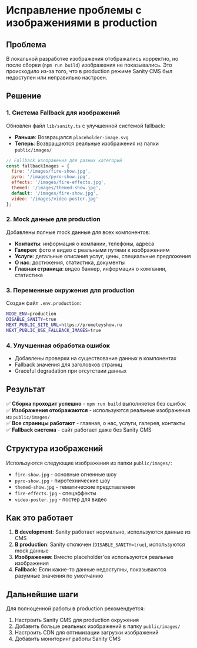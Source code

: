 # Исправление проблемы с изображениями в production

## Проблема
В локальной разработке изображения отображались корректно, но после сборки (`npm run build`) изображения не показывались. Это происходило из-за того, что в production режиме Sanity CMS был недоступен или неправильно настроен.

## Решение

### 1. Система Fallback для изображений
Обновлен файл `lib/sanity.ts` с улучшенной системой fallback:

- **Раньше**: Возвращался `placeholder-image.svg` 
- **Теперь**: Возвращаются реальные изображения из папки `public/images/`

```javascript
// Fallback изображения для разных категорий
const fallbackImages = {
  fire: '/images/fire-show.jpg',
  pyro: '/images/pyro-show.jpg',
  effects: '/images/fire-effects.jpg',
  themed: '/images/themed-show.jpg',
  default: '/images/fire-show.jpg',
  video: '/images/video-poster.jpg'
};
```

### 2. Mock данные для production
Добавлены полные mock данные для всех компонентов:

- **Контакты**: информация о компании, телефоны, адреса
- **Галерея**: фото и видео с реальными путями к изображениям
- **Услуги**: детальные описания услуг, цены, специальные предложения
- **О нас**: достижения, статистика, документы
- **Главная страница**: видео баннер, информация о компании, статистика

### 3. Переменные окружения для production
Создан файл `.env.production`:

```bash
NODE_ENV=production
DISABLE_SANITY=true
NEXT_PUBLIC_SITE_URL=https://prometeyshow.ru
NEXT_PUBLIC_USE_FALLBACK_IMAGES=true
```

### 4. Улучшенная обработка ошибок
- Добавлены проверки на существование данных в компонентах
- Fallback значения для заголовков страниц
- Graceful degradation при отсутствии данных

## Результат

✅ **Сборка проходит успешно** - `npm run build` выполняется без ошибок  
✅ **Изображения отображаются** - используются реальные изображения из `public/images/`  
✅ **Все страницы работают** - главная, о нас, услуги, галерея, контакты  
✅ **Fallback система** - сайт работает даже без Sanity CMS  

## Структура изображений

Используются следующие изображения из папки `public/images/`:
- `fire-show.jpg` - основные огненные шоу
- `pyro-show.jpg` - пиротехнические шоу  
- `themed-show.jpg` - тематические представления
- `fire-effects.jpg` - спецэффекты
- `video-poster.jpg` - постер для видео

## Как это работает

1. **В development**: Sanity работает нормально, используются данные из CMS
2. **В production**: Sanity отключен (`DISABLE_SANITY=true`), используются mock данные
3. **Изображения**: Вместо placeholder'ов используются реальные изображения
4. **Fallback**: Если какие-то данные недоступны, показываются разумные значения по умолчанию

## Дальнейшие шаги

Для полноценной работы в production рекомендуется:
1. Настроить Sanity CMS для production окружения
2. Добавить больше реальных изображений в папку `public/images/`
3. Настроить CDN для оптимизации загрузки изображений
4. Добавить мониторинг работы Sanity CMS 